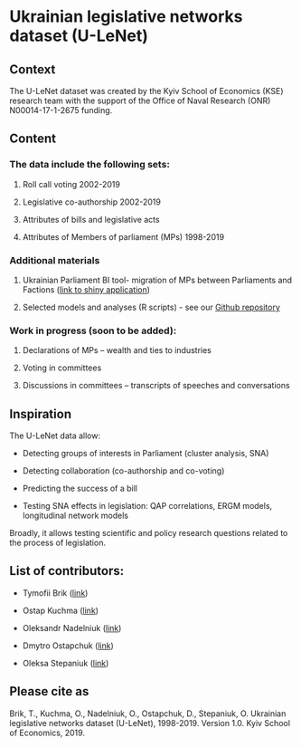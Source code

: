 # Ukrainian legislative networks dataset (U-LeNet)

## Context

The U-LeNet dataset was created by the Kyiv School of Economics (KSE) research team with the support of the Office of Naval Research (ONR) N00014-17-1-2675 funding.

## Content

### The data include the following sets:

1.	Roll call voting 2002-2019

2.	Legislative co-authorship 2002-2019

3.	Attributes of bills and legislative acts

4.	Attributes of Members of parliament (MPs) 1998-2019

### Additional materials

1.	Ukrainian Parliament BI tool- migration of MPs between Parliaments and Factions ([link to shiny application](https://ostepaniuk.shinyapps.io/rada_networks/))

2.	Selected models and analyses (R scripts) - see our [Github repository](https://github.com/oleksastepaniuk/ua_parliament_networks)

### Work in progress (soon to be added):

1.	Declarations of MPs – wealth and ties to industries

2.	Voting in committees 

3.	Discussions in committees – transcripts of speeches and conversations

## Inspiration

The U-LeNet data allow:

- Detecting groups of interests in Parliament (cluster analysis, SNA)

- Detecting collaboration (co-authorship and co-voting)

- Predicting the success of a bill

- Testing SNA effects in legislation: QAP correlations, ERGM models, longitudinal network models

Broadly, it allows testing scientific and policy research questions related to the process of legislation.


## List of contributors:

- Tymofii Brik ([link](https://www.linkedin.com/in/tymofii-brik-5b320615/))

- Ostap Kuchma ([link](https://www.linkedin.com/in/ostap-kuchma-209bb951/))

- Oleksandr Nadelniuk ([link](https://www.liga.net/author/aleksandr-nadelnyuk))

- Dmytro Ostapchuk ([link](https://www.linkedin.com/in/dima-ostapchuk/?locale=en_US))

- Oleksa Stepaniuk ([link](https://www.linkedin.com/in/oleksa-stepaniuk/))


## Please cite as
Brik, T., Kuchma, O.,  Nadelniuk, O., Ostapchuk, D., Stepaniuk, O. Ukrainian legislative networks dataset (U-LeNet), 1998-2019. Version 1.0. Kyiv School of Economics, 2019.

